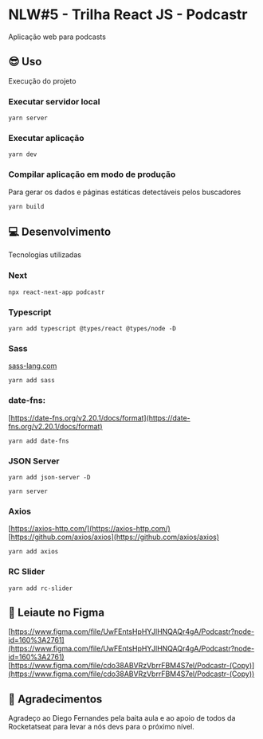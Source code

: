 # NLW#5 - Trilha React JS - Podcastr
Aplicação web para podcasts

## 😎 Uso
Execução do projeto

### Executar servidor local
```shell
yarn server
```

### Executar aplicação
```shell
yarn dev
```

### Compilar aplicação em modo de produção
Para gerar os dados e páginas estáticas detectáveis pelos buscadores
```shell
yarn build
```

## 💻 Desenvolvimento
Tecnologias utilizadas

### Next
```shell
npx react-next-app podcastr
```

### Typescript
```shell
yarn add typescript @types/react @types/node -D
```

### Sass
[sass-lang.com](https://sass-lang.com/)
```shell
yarn add sass
```

### date-fns:
[https://date-fns.org/v2.20.1/docs/format](https://date-fns.org/v2.20.1/docs/format)
```shell
yarn add date-fns
```

### JSON Server
```shell
yarn add json-server -D
```
```shell
yarn server
```

### Axios
[https://axios-http.com/](https://axios-http.com/)
[https://github.com/axios/axios](https://github.com/axios/axios)
```shell
yarn add axios
```

### RC Slider
```shell
yarn add rc-slider
```

## 🎨 Leiaute no Figma
[https://www.figma.com/file/UwFEntsHpHYJlHNQAQr4gA/Podcastr?node-id=160%3A2761](https://www.figma.com/file/UwFEntsHpHYJlHNQAQr4gA/Podcastr?node-id=160%3A2761)
[https://www.figma.com/file/cdo38ABVRzVbrrFBM4S7el/Podcastr-(Copy)](https://www.figma.com/file/cdo38ABVRzVbrrFBM4S7el/Podcastr-(Copy))


## 💜 Agradecimentos 
Agradeço ao Diego Fernandes pela baita aula e ao apoio de todos da Rocketatseat para levar a nós devs para o próximo nível.
